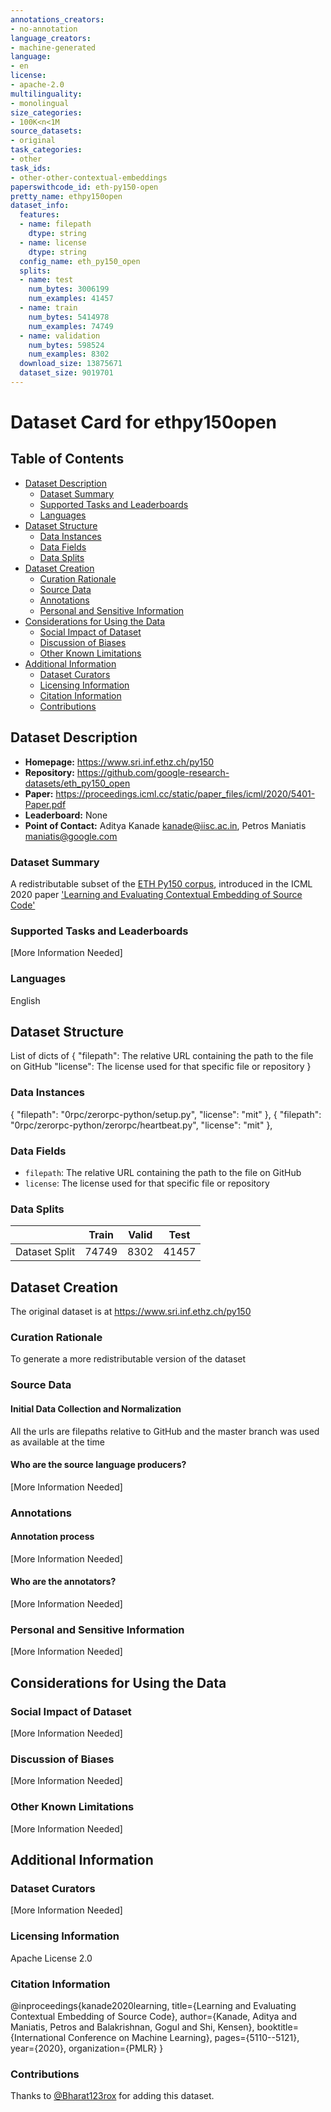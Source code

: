 ```yaml
---
annotations_creators:
- no-annotation
language_creators:
- machine-generated
language:
- en
license:
- apache-2.0
multilinguality:
- monolingual
size_categories:
- 100K<n<1M
source_datasets:
- original
task_categories:
- other
task_ids:
- other-other-contextual-embeddings
paperswithcode_id: eth-py150-open
pretty_name: ethpy150open
dataset_info:
  features:
  - name: filepath
    dtype: string
  - name: license
    dtype: string
  config_name: eth_py150_open
  splits:
  - name: test
    num_bytes: 3006199
    num_examples: 41457
  - name: train
    num_bytes: 5414978
    num_examples: 74749
  - name: validation
    num_bytes: 598524
    num_examples: 8302
  download_size: 13875671
  dataset_size: 9019701
---
```


# Dataset Card for ethpy150open

## Table of Contents
- [Dataset Description](#dataset-description)
  - [Dataset Summary](#dataset-summary)
  - [Supported Tasks and Leaderboards](#supported-tasks-and-leaderboards)
  - [Languages](#languages)
- [Dataset Structure](#dataset-structure)
  - [Data Instances](#data-instances)
  - [Data Fields](#data-fields)
  - [Data Splits](#data-splits)
- [Dataset Creation](#dataset-creation)
  - [Curation Rationale](#curation-rationale)
  - [Source Data](#source-data)
  - [Annotations](#annotations)
  - [Personal and Sensitive Information](#personal-and-sensitive-information)
- [Considerations for Using the Data](#considerations-for-using-the-data)
  - [Social Impact of Dataset](#social-impact-of-dataset)
  - [Discussion of Biases](#discussion-of-biases)
  - [Other Known Limitations](#other-known-limitations)
- [Additional Information](#additional-information)
  - [Dataset Curators](#dataset-curators)
  - [Licensing Information](#licensing-information)
  - [Citation Information](#citation-information)
  - [Contributions](#contributions)

## Dataset Description

- **Homepage:** https://www.sri.inf.ethz.ch/py150
- **Repository:** https://github.com/google-research-datasets/eth_py150_open
- **Paper:** https://proceedings.icml.cc/static/paper_files/icml/2020/5401-Paper.pdf
- **Leaderboard:** None
- **Point of Contact:** Aditya Kanade <kanade@iisc.ac.in>, Petros Maniatis <maniatis@google.com> 

### Dataset Summary

A redistributable subset of the [ETH Py150 corpus](https://www.sri.inf.ethz.ch/py150), introduced in the ICML 2020 paper ['Learning and Evaluating Contextual Embedding of Source Code'](https://proceedings.icml.cc/static/paper_files/icml/2020/5401-Paper.pdf)

### Supported Tasks and Leaderboards

[More Information Needed]

### Languages

English

## Dataset Structure
List of dicts of
  {
    "filepath": The relative URL containing the path to the file on GitHub
    "license": The license used for that specific file or repository
  }

### Data Instances

{
  "filepath": "0rpc/zerorpc-python/setup.py",
  "license": "mit"
},
{
  "filepath": "0rpc/zerorpc-python/zerorpc/heartbeat.py",
  "license": "mit"
},

### Data Fields

- `filepath`: The relative URL containing the path to the file on GitHub
- `license`: The license used for that specific file or repository

### Data Splits

|                            | Train   | Valid | Test  |
| -----                      | ------- | ----- | ----- |
| Dataset Split              | 74749   | 8302  | 41457 |

## Dataset Creation
The original dataset is at https://www.sri.inf.ethz.ch/py150
### Curation Rationale

To generate a more redistributable version of the dataset

### Source Data

#### Initial Data Collection and Normalization

All the urls are filepaths relative to GitHub and the master branch was used as available at the time

#### Who are the source language producers?

[More Information Needed]

### Annotations

#### Annotation process

[More Information Needed]

#### Who are the annotators?

[More Information Needed]

### Personal and Sensitive Information

[More Information Needed]

## Considerations for Using the Data

### Social Impact of Dataset

[More Information Needed]

### Discussion of Biases

[More Information Needed]

### Other Known Limitations

[More Information Needed]

## Additional Information

### Dataset Curators

[More Information Needed]

### Licensing Information

Apache License 2.0

### Citation Information

@inproceedings{kanade2020learning,
  title={Learning and Evaluating Contextual Embedding of Source Code},
  author={Kanade, Aditya and Maniatis, Petros and Balakrishnan, Gogul and Shi, Kensen},
  booktitle={International Conference on Machine Learning},
  pages={5110--5121},
  year={2020},
  organization={PMLR}
}

### Contributions

Thanks to [@Bharat123rox](https://github.com/Bharat123rox) for adding this dataset.